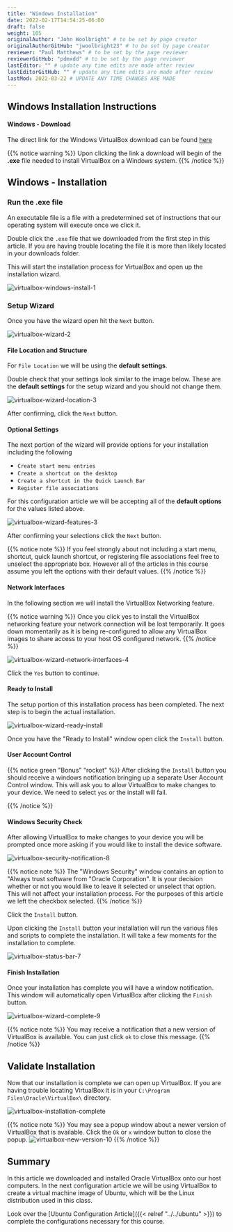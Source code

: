 ```yaml
---
title: "Windows Installation"
date: 2022-02-17T14:54:25-06:00
draft: false
weight: 105
originalAuthor: "John Woolbright" # to be set by page creator
originalAuthorGitHub: "jwoolbright23" # to be set by page creator
reviewer: "Paul Matthews" # to be set by the page reviewer
reviewerGitHub: "pdmxdd" # to be set by the page reviewer
lastEditor: "" # update any time edits are made after review
lastEditorGitHub: "" # update any time edits are made after review
lastMod: 2022-03-22 # UPDATE ANY TIME CHANGES ARE MADE
---
```


## Windows Installation Instructions

#### Windows - Download

The direct link for the Windows VirtualBox download can be found [here](https://download.virtualbox.org/virtualbox/6.1.28/VirtualBox-6.1.28-147628-Win.exe)

{{% notice warning %}}
Upon clicking the link a download will begin of the **.exe** file needed to install VirtualBox on a Windows system.
{{% /notice %}}

## Windows - Installation

### Run the .exe file

An executable file is a file with a predetermined set of instructions that our operating system will execute once we click it.

Double click the `.exe` file that we downloaded from the first step in this article. If you are having trouble locating the file it is more than likely located in your downloads folder. 

This will start the installation process for VirtualBox and open up the installation wizard. 

![virtualbox-windows-install-1](pictures/virtualbox-windows-install-1.png?classes=border)

### Setup Wizard

Once you have the wizard open hit the `Next` button.

![virtualbox-wizard-2](pictures/virtualbox-wizard-2.png?classes=border)

#### File Location and Structure

For `File Location` we will be using the **default settings**.

Double check that your settings look similar to the image below. These are the **default settings** for the setup wizard and you should not change them. 

![virtualbox-wizard-location-3](pictures/virtualbox-wizard-location-3.png?classes=border)

After confirming, click the `Next` button.

#### Optional Settings

The next portion of the wizard will provide options for your installation including the following

- `Create start menu entries`
- `Create a shortcut on the desktop`
- `Create a shortcut in the Quick Launch Bar`
- `Register file associations`

For this configuration article we will be accepting all of the **default options** for the values listed above.

![virtualbox-wizard-features-3](pictures/virtualbox-wizard-features-3.png?classes=border)

After confirming your selections click the `Next` button.

{{% notice note %}}
If you feel strongly about not including a start menu, shortcut, quick launch shortcut, or registering file associations feel free to unselect the appropriate box. However all of the articles in this course assume you left the options with their default values.
{{% /notice %}}

#### Network Interfaces

In the following section we will install the VirtualBox Networking feature. 

{{% notice warning %}}
Once you click yes to install the VirtualBox networking feature your network connection will be lost temporarily. It goes down momentarily as it is being re-configured to allow any VirtualBox images to share access to your host OS configured network.
{{% /notice %}}

![virtualbox-wizard-network-interfaces-4](pictures/virtualbox-wizard-network-interfaces-4.png?classes=border)

Click the `Yes` button to continue.

#### Ready to Install

The setup portion of this installation process has been completed. The next step is to begin the actual installation. 

![virtualbox-wizard-ready-install](pictures/virtualbox-wizard-ready-install-5.png?classes=border)

Once you have the "Ready to Install" window open click the `Install` button.

#### User Account Control

{{% notice green "Bonus" "rocket" %}}
After clicking the `Install` button you should receive a windows notification bringing up a separate User Account Control window. This will ask you to allow VirtualBox to make changes to your device. We need to select `yes` or the install will fail.
<!-- TODO: picture here? -->
{{% /notice %}}

#### Windows Security Check

After allowing VirtualBox to make changes to your device you will be prompted once more asking if you would like to install the device software.

![virtualbox-security-notification-8](pictures/virtualbox-security-notification-8.png?classes=border)

{{% notice note %}}
The "Windows Security" window contains an option to "Always trust software from "Oracle Corporation". It is your decision whether or not you would like to leave it selected or unselect that option. This will not affect your installation process. For the purposes of this article we left the checkbox selected.
{{% /notice %}}

Click the `Install` button.

Upon clicking the `Install` button your installation will run the various files and scripts to complete the installation. It will take a few moments for the installation to complete.

![virtualbox-status-bar-7](pictures/virtualbox-status-bar-7.png?classes=border)

#### Finish Installation

Once your installation has complete you will have a window notification. This window will automatically open VirtualBox after clicking the `Finish` button.

![virtualbox-wizard-complete-9](pictures/virtualbox-wizard-complete-9.png?classes=border)

{{% notice note %}}
You may receive a notification that a new version of VirtualBox is available. You can just click `ok` to close this message.
{{% /notice %}}

## Validate Installation

Now that our installation is complete we can open up VirtualBox. If you are having trouble locating VirtualBox it is in your `C:\Program Files\Oracle\VirtualBox\` directory.

![virtualbox-installation-complete](pictures/virtualbox-installation-complete.png?classes=border)

{{% notice note %}}
You may see a popup window about a newer version of VirtualBox that is available. Click the `Ok` or `x` window button to close the popup.
![virtualbox-new-version-10](pictures/virtualbox-new-version-10.png?classes=border)
{{% /notice %}}

## Summary

In this article we downloaded and installed Oracle VirtualBox onto our host computers. In the next configuration article we will be using VirtualBox to create a virtual machine image of Ubuntu, which will be the Linux distribution used in this class.

Look over the [Ubuntu Configuration Article]({{< relref "../../ubuntu" >}}) to complete the configurations necessary for this course.